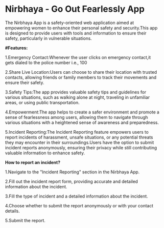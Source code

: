 # Nirbhaya - Go Out Fearlessly App
The Nirbhaya App is a safety-oriented web application aimed at empowering women to enhance their personal safety and security.This app is designed to provide users with tools and information to ensure their safety, particularly in vulnerable situations.

**#Features:**

1.Emergency Contact:Whenever the user clicks on emergency contact,it gets dialed to the police number i.e., 100

2.Share Live Location:Users can choose to share their location with trusted contacts, allowing friends or family members to track their movements and ensure their safety.

3.Safety Tips:The app provides valuable safety tips and guidelines for various situations, such as walking alone at night, traveling in unfamiliar areas, or using public 
transportation.

4.Empowerment:The app helps to create a safer environment and promote a sense of fearlessness among users, allowing them to navigate through various situations with a heightened sense of awareness and preparedness.

5.Incident Reporting:The Incident Reporting feature empowers users to report incidents of harassment, unsafe situations, or any potential threats they may encounter in their surroundings.Users have the option to submit incident reports anonymously, ensuring their privacy while still contributing valuable information to enhance safety.

**How to report an incident?**

1.Navigate to the "Incident Reporting" section in the Nirbhaya App.

2.Fill out the incident report form, providing accurate and detailed information about the incident.

3.Fill the type of incident and a detailed information about the incident.

4.Choose whether to submit the report anonymously or with your contact details.

5.Submit the report.
